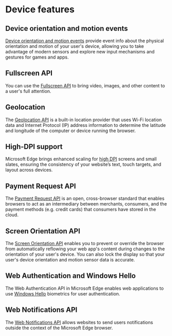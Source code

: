 # Device features

## Device orientation and motion events
[Device orientation and motion events](./device-orientation-and-motion-events) provide event info about the physical orientation and motion of your user's device, allowing you to take advantage of modern sensors and explore new input mechanisms and gestures for games and apps.

## Fullscreen API
You can use the [Fullscreen API](./fullscreen-API) to bring video, images, and other content to a user's full attention.

## Geolocation
The [Geolocation API](./Geolocation) is a built-in location provider that uses Wi-Fi location data and Internet Protocol (IP) address information to determine the latitude and longitude of the computer or device running the browser.

## High-DPI support
Microsoft Edge brings enhanced scaling for [high DPI](./high-DPI-support) screens and small slates, ensuring the consistency of your website’s text, touch targets, and layout across devices.

## Payment Request API
The [Payment Request API](./Payment-Request-API) is an open, cross-browser standard that enables browsers to act as an intermediary between merchants, consumers, and the payment methods (e.g. credit cards) that consumers have stored in the cloud.


## Screen Orientation API
The [Screen Orientation API](./screen-Orientation-API) enables you to prevent or override the browser from automatically reflowing your web app's content during changes to the orientation of your user's device. You can also lock the display so that your user's device orientation and motion sensor data is accurate.

## Web Authentication and Windows Hello
The Web Authentication API in Microsoft Edge enables web applications to use [Windows Hello](http://go.microsoft.com/fwlink/p/?LinkID=624961) biometrics for user authentication.

## Web Notifications API
The [Web Notifications API](./web-Notifications-API) allows websites to send users notifications outside the context of the Microsoft Edge browser.

